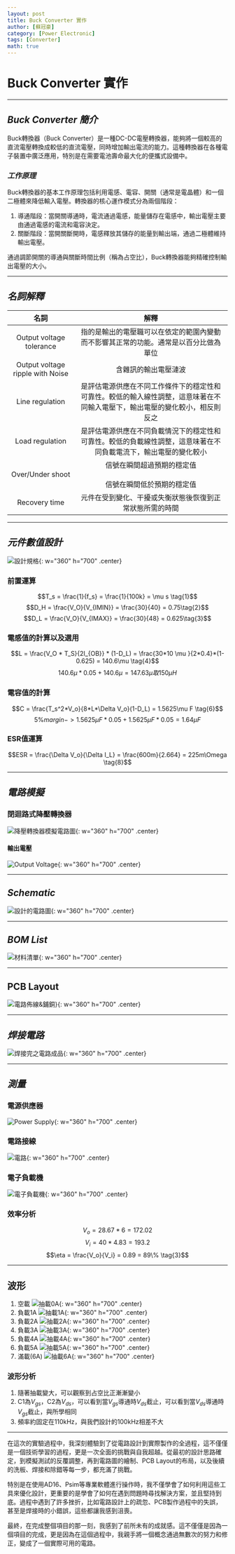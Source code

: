 ```yaml
---
layout: post
title: Buck Converter 實作
author: [蘇冠豪]
category: [Power Electronic]
tags: [Converter]
math: true
---
```


# Buck Converter 實作

---
## *Buck Converter 簡介*

Buck轉換器（Buck Converter）是一種DC-DC電壓轉換器，能夠將一個較高的直流電壓轉換成較低的直流電壓，同時增加輸出電流的能力。這種轉換器在各種電子裝置中廣泛應用，特別是在需要電池壽命最大化的便攜式設備中。

### *工作原理*

Buck轉換器的基本工作原理包括利用電感、電容、開關（通常是電晶體）和一個二極體來降低輸入電壓。轉換器的核心運作模式分為兩個階段：

1. 導通階段：當開關導通時，電流通過電感，能量儲存在電感中，輸出電壓主要由通過電感的電流和電容決定。
2. 關斷階段：當開關斷開時，電感釋放其儲存的能量到輸出端，通過二極體維持輸出電壓。

通過調節開關的導通與關斷時間比例（稱為占空比），Buck轉換器能夠精確控制輸出電壓的大小。

---

## *名詞解釋*

|                名詞                |                               解釋                               |
| :------------------------------: | :------------------------------------------------------------: |
|     Output voltage tolerance     |           指的是輸出的電壓職可以在依定的範圍內變動而不影響其正常的功能。通常是以百分比做為單位           |
| Output voltage ripple with Noise |                           含雜訊的輸出電壓漣波                           |
|         Line regulation          | 是評估電源供應在不同工作條件下的穩定性和可靠性。較低的輸入線性調整，這意味著在不同輸入電壓下，輸出電壓的變化較小，相反則反之 |
|         Load regulation          |    是評估電源供應在不同負載情況下的穩定性和可靠性。較低的負載線性調整，這意味著在不同負載電流下，輸出電壓的變化較小    |
|         Over/Under shoot         |               信號在瞬間超過預期的穩定值<br><br>信號在瞬間低於預期的穩定值               |
|          Recovery time           |                  元件在受到變化、干擾或失衡狀態後恢復到正常狀態所需的時間                  |

---

## *元件數值設計*

![設計規格](/graph/Buck/specifications.png){: w="360" h="700" .center}

### 前置運算

$$T_s = \frac{1}{f_s} = \frac{1}{100k} = \mu s \tag{1}$$
$$D_H = \frac{V_O}{V_{IMIN}} = \frac{30}{40} = 0.75\tag{2}$$
$$D_L = \frac{V_O}{V_{IMAX}} = \frac{30}{48} = 0.625\tag{3}$$
### 電感值的計算以及選用

$$L = \frac{V_O * T_S}{2I_{OB}} * (1-D_L) = \frac{30*10 \mu }{2*0.4}*(1-0.625) = 140.6\mu \tag{4}$$
$$140.6\mu* 0.05 + 140.6 \mu = 147.63\mu 取150\mu H\tag{5}$$
### 電容值的計算
$$C = \frac{T_s^2*V_o}{8*L*\Delta V_o}(1-D_L) = 1.5625\mu F \tag{6}$$
$$5\%margin -> 1.5625 \mu F *0.05 + 1.5625 \mu F *0.05 = 1.64 \mu F \tag{7}$$
### ESR值運算
$$ESR = \frac{\Delta V_o}{\Delta I_L} = \frac{600m}{2.664} = 225m\Omega \tag{8}$$

---

## *電路模擬*

### 閉迴路式降壓轉換器

![降壓轉換器模擬電路圖](/graph/Buck/Converter.png){: w="360" h="700" .center}

#### 輸出電壓

![Output Voltage](/graph/Buck/PIC1.png){: w="360" h="700" .center}

---

## *Schematic*

![設計的電路圖](/graph/Buck/schematic.png){: w="360" h="700" .center}

---

## *BOM List*

![材料清單](/graph/Buck/Bom.png){: w="360" h="700" .center}

---

## PCB Layout

![電路佈線&鋪銅](/graph/Buck/PCB_Layout.png)}{: w="360" h="700" .center}

---

## *焊接電路*

![焊接完之電路成品](/graph/Buck/Circuit1.jpg){: w="360" h="700" .center}

---

## *測量*

### 電源供應器

![Power Supply](/graph/Buck/Power.jpg){: w="360" h="700" .center}

### 電路接線

![電路](/graph/Buck/Circuit.jpg){: w="360" h="700" .center}

### 電子負載機

![電子負載機](/graph/Buck/Load.jpg){: w="360" h="700" .center}

### 效率分析

$$V_o = 28.67*6 = 172.02 \tag{1}$$
$$V_i = 40*4.83 = 193.2 \tag{2}$$
$$\eta = \frac{V_o}{V_i} = 0.89 = 89\% \tag{3}$$

---

## 波形

1. 空載
   ![抽載0A](/graph/Buck/0A.PNG){: w="360" h="700" .center}
2. 負載1A
   ![抽載1A](/graph/Buck/1A.PNG){: w="360" h="700" .center}
3. 負載2A
   ![抽載2A](/graph/Buck/2A.PNG){: w="360" h="700" .center}
4. 負載3A
   ![抽載3A](/graph/Buck/3A.PNG){: w="360" h="700" .center}
5. 負載4A
   ![抽載4A](/graph/Buck/4A.PNG){: w="360" h="700" .center}
6. 負載5A
   ![抽載5A](/graph/Buck/5A.PNG){: w="360" h="700" .center}
7. 滿載(6A)
   ![抽載6A](/graph/Buck/6A.PNG){: w="360" h="700" .center}

### 波形分析

1. 隨著抽載變大，可以觀察到占空比正漸漸變小
2. C1為$V_{gs}$，C2為$V_{ds}$，可以看到當$V_{gs}$導通時$V_{ds}$截止，可以看到當$V_{ds}$導通時$V_{gs}$截止，與所學相同
3. 頻率約固定在110kHz，與我們設計的100kHz相差不大

---

在這次的實驗過程中，我深刻體驗到了從電路設計到實際製作的全過程，這不僅僅是一個技術學習的過程，更是一次全面的挑戰與自我超越。從最初的設計思路確定，到模擬測試的反覆調整，再到電路圖的繪制、PCB Layout的布局，以及後續的洗板、焊接和除錯等每一步，都充滿了挑戰。

特別是在使用AD16、Psim等專業軟體進行操作時，我不僅學會了如何利用這些工具來優化設計，更重要的是學會了如何在遇到問題時尋找解決方案，並且堅持到底。過程中遇到了許多挫折，比如電路設計上的疏忽、PCB製作過程中的失誤，甚至是焊接時的小錯誤，這些都讓我感到沮喪。

最終，在完成整個項目的那一刻，我感到了前所未有的成就感。這不僅僅是因為一個項目的完成，更是因為在這個過程中，我親手將一個概念通過無數次的努力和修正，變成了一個實際可用的電路。
